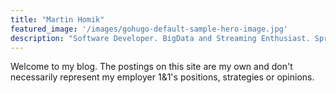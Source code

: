 ```yaml
---
title: "Martin Homik"
featured_image: '/images/gohugo-default-sample-hero-image.jpg'
description: "Software Developer. BigData and Streaming Enthusiast. Spring Fan."
---
```

Welcome to my blog. The postings on this site are my own and don't necessarily represent my employer 1&1's positions, strategies or opinions.

